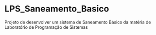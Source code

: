# LPS_Saneamento_Basico
 Projeto de desenvolver um sistema de Saneamento Básico da matéria de Laboratório de Programação de Sistemas
